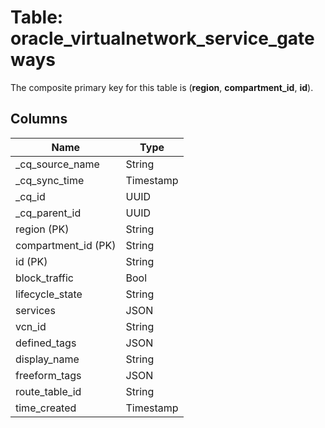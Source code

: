 # Table: oracle_virtualnetwork_service_gateways

The composite primary key for this table is (**region**, **compartment_id**, **id**).

## Columns

| Name          | Type          |
| ------------- | ------------- |
|_cq_source_name|String|
|_cq_sync_time|Timestamp|
|_cq_id|UUID|
|_cq_parent_id|UUID|
|region (PK)|String|
|compartment_id (PK)|String|
|id (PK)|String|
|block_traffic|Bool|
|lifecycle_state|String|
|services|JSON|
|vcn_id|String|
|defined_tags|JSON|
|display_name|String|
|freeform_tags|JSON|
|route_table_id|String|
|time_created|Timestamp|
